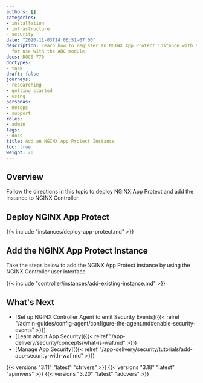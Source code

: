 ```yaml
---
authors: []
categories:
- installation
- infrastructure
- security
date: "2020-11-03T14:06:51-07:00"
description: Learn how to register an NGINX App Protect instance with NGINX Controller
  for use with the ADC module.
docs: DOCS-770
doctypes:
- task
draft: false
journeys:
- researching
- getting started
- using
personas:
- netops
- support
roles:
- admin
tags:
- docs
title: Add an NGINX App Protect Instance
toc: true
weight: 20
---
```


## Overview

Follow the directions in this topic to deploy NGINX App Protect and add the instance to NGINX Controller.

## Deploy NGINX App Protect

<div data-proofer-ignore>

{{< include "instances/deploy-app-protect.md" >}}

</div>

## Add the NGINX App Protect Instance

Take the steps below to add the NGINX App Protect instance by using the NGINX Controller user interface.

{{< include "controller/instances/add-existing-instance.md" >}}

## What's Next

- [Set up NGINX Controller Agent to emit Security Events]({{< relref "/admin-guides/config-agent/configure-the-agent.md#enable-security-events" >}})
- [Learn about App Security]({{< relref "/app-delivery/security/concepts/what-is-waf.md" >}})
- [Manage App Security]({{< relref "/app-delivery/security/tutorials/add-app-security-with-waf.md" >}})

{{< versions "3.11" "latest" "ctrlvers" >}}
{{< versions "3.18" "latest" "apimvers" >}}
{{< versions "3.20" "latest" "adcvers" >}}
